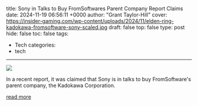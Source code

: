 title: Sony in Talks to Buy FromSoftwares Parent Company Report Claims
date: 2024-11-19 06:56:11 +0000
author: "Grant Taylor-Hill"
cover: https://insider-gaming.com/wp-content/uploads/2024/11/elden-ring-kadokawa-fromsoftware-sony-scaled.jpg
draft: false
top: false
type: post
hide: false
toc: false
tags:
  - Tech
categories:
  - tech
---

![](https://insider-gaming.com/wp-content/uploads/2024/11/elden-ring-kadokawa-fromsoftware-sony-scaled.jpg)

In a recent report, it was claimed that Sony is in talks to buy FromSoftware's parent company, the Kadokawa Corporation.

[read more](https://insider-gaming.com/sony-buy-fromsoftware-parent-kadokawa/)
